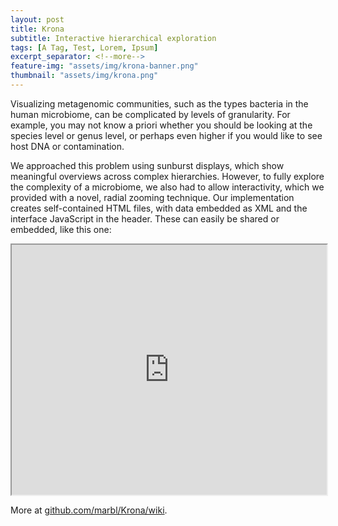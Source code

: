 ```yaml
---
layout: post
title: Krona
subtitle: Interactive hierarchical exploration
tags: [A Tag, Test, Lorem, Ipsum]
excerpt_separator: <!--more-->
feature-img: "assets/img/krona-banner.png"
thumbnail: "assets/img/krona.png"
---
```


Visualizing metagenomic communities, such as the types bacteria in the human
microbiome, can be complicated by levels of granularity. For example, you may
not know a priori whether you should be looking at the species level or genus
level, or perhaps even higher if you would like to see host DNA or contamination.

We approached this problem using sunburst displays, which show meaningful
overviews across complex hierarchies. However, to fully explore the
complexity of a microbiome, we also had to allow interactivity, which we
provided with a novel,
radial zooming technique. Our implementation creates self-contained HTML files,
with data embedded as XML and the interface JavaScript in the header. These can
easily be shared or embedded, like this one:

<iframe scrolling="no" style="padding:0;width:100%;height:400px;" src="http://marbl.github.io/Krona/examples/rdp.krona.html?dataset=0&node=571&collapse=true&color=false&depth=8&font=10&key=true"></iframe>

More at [github.com/marbl/Krona/wiki](https://github.com/marbl/Krona/wiki).
